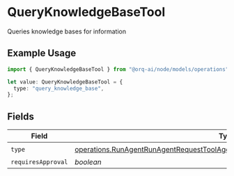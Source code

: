 # QueryKnowledgeBaseTool

Queries knowledge bases for information

## Example Usage

```typescript
import { QueryKnowledgeBaseTool } from "@orq-ai/node/models/operations";

let value: QueryKnowledgeBaseTool = {
  type: "query_knowledge_base",
};
```

## Fields

| Field                                                                                                                                                                                  | Type                                                                                                                                                                                   | Required                                                                                                                                                                               | Description                                                                                                                                                                            |
| -------------------------------------------------------------------------------------------------------------------------------------------------------------------------------------- | -------------------------------------------------------------------------------------------------------------------------------------------------------------------------------------- | -------------------------------------------------------------------------------------------------------------------------------------------------------------------------------------- | -------------------------------------------------------------------------------------------------------------------------------------------------------------------------------------- |
| `type`                                                                                                                                                                                 | [operations.RunAgentRunAgentRequestToolAgentsRequestRequestBodySettingsTools10Type](../../models/operations/runagentrunagentrequesttoolagentsrequestrequestbodysettingstools10type.md) | :heavy_check_mark:                                                                                                                                                                     | N/A                                                                                                                                                                                    |
| `requiresApproval`                                                                                                                                                                     | *boolean*                                                                                                                                                                              | :heavy_minus_sign:                                                                                                                                                                     | N/A                                                                                                                                                                                    |
